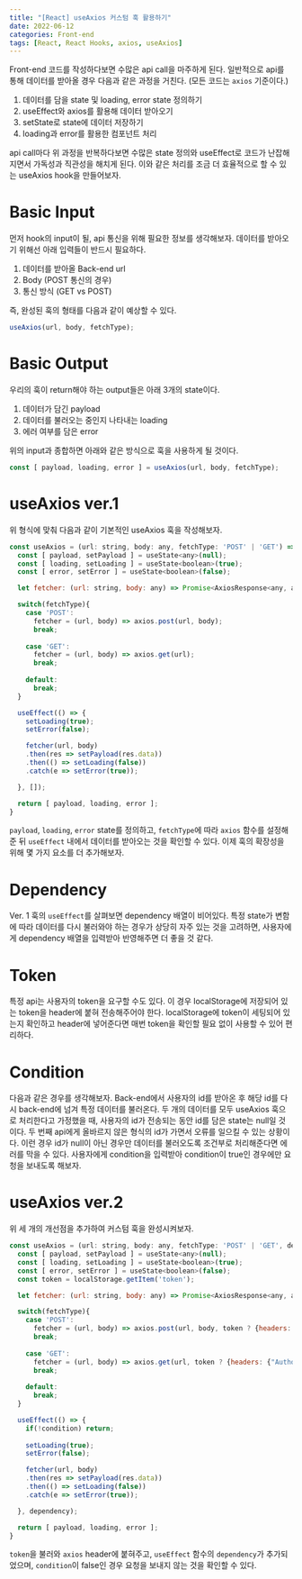 ```yaml
---
title: "[React] useAxios 커스텀 훅 활용하기"
date: 2022-06-12
categories: Front-end
tags: [React, React Hooks, axios, useAxios]
---
```


Front-end 코드를 작성하다보면 수많은 api call을 마주하게 된다. 일반적으로 api를 통해 데이터를 받아올 경우 다음과 같은 과정을 거친다. (모든 코드는 `axios` 기준이다.)

1. 데이터를 담을 state 및 loading, error state 정의하기
2. useEffect와 axios를 활용해 데이터 받아오기
3. setState로 state에 데이터 저장하기
4. loading과 error를 활용한 컴포넌트 처리

api call마다 위 과정을 반복하다보면 수많은 state 정의와 useEffect로 코드가 난잡해지면서 가독성과 직관성을 해치게 된다. 이와 같은 처리를 조금 더 효율적으로 할 수 있는 useAxios hook을 만들어보자.

# Basic Input

먼저 hook의 input이 될, api 통신을 위해 필요한 정보를 생각해보자. 데이터를 받아오기 위해선 아래 입력들이 반드시 필요하다.

1. 데이터를 받아올 Back-end url
2. Body (POST 통신의 경우)
3. 통신 방식 (GET vs POST)

즉, 완성된 훅의 형태를 다음과 같이 예상할 수 있다.
```javascript
useAxios(url, body, fetchType);
```

# Basic Output

우리의 훅이 return해야 하는 output들은 아래 3개의 state이다.

1. 데이터가 담긴 payload
2. 데이터를 불러오는 중인지 나타내는 loading
3. 에러 여부를 담은 error

위의 input과 종합하면 아래와 같은 방식으로 훅을 사용하게 될 것이다.
```javascript
const [ payload, loading, error ] = useAxios(url, body, fetchType);
```

# useAxios ver.1

위 형식에 맞춰 다음과 같이 기본적인 useAxios 훅을 작성해보자.
```javascript
const useAxios = (url: string, body: any, fetchType: 'POST' | 'GET') => {
  const [ payload, setPayload ] = useState<any>(null);
  const [ loading, setLoading ] = useState<boolean>(true);
  const [ error, setError ] = useState<boolean>(false);

  let fetcher: (url: string, body: any) => Promise<AxiosResponse<any, any>>;

  switch(fetchType){
    case 'POST':
      fetcher = (url, body) => axios.post(url, body);
      break;
    
    case 'GET':
      fetcher = (url, body) => axios.get(url);
      break;
    
    default:
      break;
  }

  useEffect(() => {    
    setLoading(true);
    setError(false);

    fetcher(url, body)
    .then(res => setPayload(res.data))
    .then(() => setLoading(false))
    .catch(e => setError(true));

  }, []);

  return [ payload, loading, error ];
}
```
`payload`, `loading`, `error` state를 정의하고, `fetchType`에 따라 `axios` 함수를 설정해준 뒤 `useEffect` 내에서 데이터를 받아오는 것을 확인할 수 있다. 이제 훅의 확장성을 위해 몇 가지 요소를 더 추가해보자.

# Dependency
Ver. 1 훅의 `useEffect`를 살펴보면 dependency 배열이 비어있다. 특정 state가 변함에 따라 데이터를 다시 불러와야 하는 경우가 상당히 자주 있는 것을 고려하면, 사용자에게 dependency 배열을 입력받아 반영해주면 더 좋을 것 같다.

# Token
특정 api는 사용자의 token을 요구할 수도 있다. 이 경우 localStorage에 저장되어 있는 token을 header에 붙혀 전송해주어야 한다. localStorage에 token이 세팅되어 있는지 확인하고 header에 넣어준다면 매번 token을 확인할 필요 없이 사용할 수 있어 편리하다.

# Condition
다음과 같은 경우를 생각해보자. Back-end에서 사용자의 id를 받아온 후 해당 id를 다시 back-end에 넘겨 특정 데이터를 불러온다. 두 개의 데이터를 모두 useAxios 훅으로 처리한다고 가정했을 때, 사용자의 id가 전송되는 동안 id를 담은 state는 null일 것이다. 두 번째 api에게 올바르지 않은 형식의 id가 가면서 오류를 일으킬 수 있는 상황이다. 이런 경우 id가 null이 아닌 경우만 데이터를 불러오도록 조건부로 처리해준다면 에러를 막을 수 있다. 사용자에게 condition을 입력받아 condition이 true인 경우에만 요청을 보내도록 해보자.

# useAxios ver.2

위 세 개의 개선점을 추가하여 커스텀 훅을 완성시켜보자.

```javascript
const useAxios = (url: string, body: any, fetchType: 'POST' | 'GET', dependency: any[] = [], condition: boolean = true) => {
  const [ payload, setPayload ] = useState<any>(null);
  const [ loading, setLoading ] = useState<boolean>(true);
  const [ error, setError ] = useState<boolean>(false);
  const token = localStorage.getItem('token');

  let fetcher: (url: string, body: any) => Promise<AxiosResponse<any, any>>;

  switch(fetchType){
    case 'POST':
      fetcher = (url, body) => axios.post(url, body, token ? {headers: {"Authorization": `Token ${token}`}} : undefined);
      break;
    
    case 'GET':
      fetcher = (url, body) => axios.get(url, token ? {headers: {"Authorization": `Token ${token}`}} : undefined);
      break;
    
    default:
      break;
  }

  useEffect(() => {
    if(!condition) return;
    
    setLoading(true);
    setError(false);

    fetcher(url, body)
    .then(res => setPayload(res.data))
    .then(() => setLoading(false))
    .catch(e => setError(true));

  }, dependency);

  return [ payload, loading, error ];
}
```

`token`을 불러와 `axios` header에 붙혀주고, `useEffect` 함수의 `dependency`가 추가되었으며, `condition`이 false인 경우 요청을 보내지 않는 것을 확인할 수 있다.